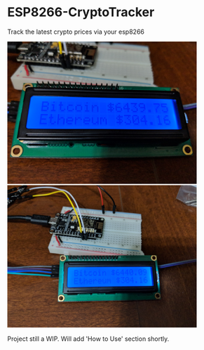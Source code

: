 # ESP8266-CryptoTracker
Track the latest crypto prices via your esp8266

<img src="images/cryptotracker1.jpg" width="432"> <img src="images/cryptotracker2.jpg" width="432">

Project still a WIP. Will add 'How to Use' section shortly.